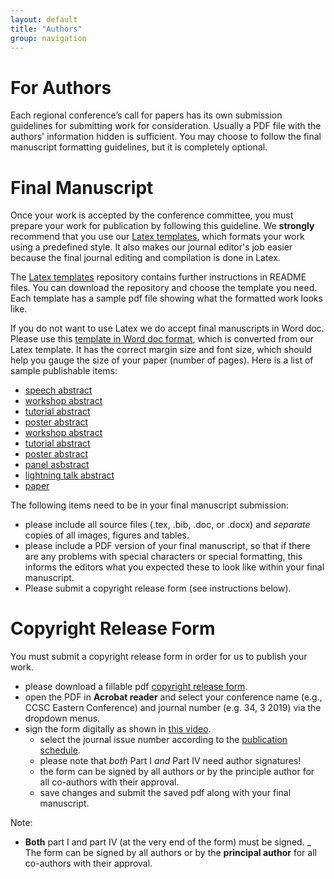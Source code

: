 ```yaml
---
layout: default
title: "Authors"
group: navigation
---
```

# For Authors
Each regional conference’s call for papers has its own submission guidelines
for submitting work for consideration. Usually a PDF file with the authors'
information hidden is sufficient. You may choose to follow the final manuscript
formatting guidelines, but it is completely optional.

# Final Manuscript
Once your work is accepted by the conference committee, you must prepare your
work for publication by following this guideline. We __strongly__ recommend
that you use our
[Latex templates](https://github.com/lubaochuan/ccsc-editor), which formats
your work using a predefined style. It also makes our journal editor's job
easier because the final journal editing and compilation is done in Latex.

The [Latex templates](https://github.com/lubaochuan/ccsc-editor) repository
contains further instructions in README files. You can download the repository
and choose the template you need. Each template has a sample pdf file showing
what the formatted work looks like.

If you do not want to use Latex we do accept final manuscripts in Word doc.
Please use this [template in Word doc format](samples/sample-converted.docx),
which is converted from our Latex template. It has the correct margin size and font size, which should
help you gauge the size of your paper (number of pages). Here is a list of sample publishable items:
- [speech abstract](samples/speech_abstract.pdf)
- [workshop abstract](samples/workshop_abstract.pdf)
- [tutorial abstract](samples/tutorial_abstract.pdf)
- [poster abstract](samples/poster_abstract.pdf)
- [workshop abstract](samples/workshop_abstract.pdf)
- [tutorial abstract](samples/tutorial_abstract.pdf)
- [poster abstract](samples/poster_abstract.pdf)
- [panel asbstract](samples/panel.pdf)
- [lightning talk abstract](samples/lightning_talk.pdf)
- [paper](samples/paper.pdf)

The following items need to be in your final manuscript submission:
- please include all source files (.tex, .bib, .doc, or .docx)
and *separate* copies of all images, figures and tables.
- please include a PDF version of your final manuscript, so that if there are
any problems with special characters or special formatting, this informs the
editors what you expected these to look like within your final manuscript.
- Please submit a copyright release form (see instructions below).

# Copyright Release Form
You must submit a copyright release form in order for us to publish your work.
- please download a fillable pdf
[copyright release form](copyright/CopyrightRelease_generic_fillable.pdf).
- open the PDF in __Acrobat reader__ and select your conference name
(e.g., CCSC Eastern Conference) and journal number (e.g. 34, 3 2019) via the
dropdown menus.
- sign the form digitally as shown in [this video](https://youtu.be/ZZLM9aDT_ak).
  - select the journal issue number according to the
[publication schedule](https://lubaochuan.github.io/ccsc-editor).
  - please note that *both* Part I *and* Part IV need author signatures!
  - the form can be signed by all authors or by the principle author for all
  co-authors with their approval.
  - save changes and submit the saved pdf along with your final manuscript.

Note:
- __Both__ part I and part IV (at the very end of the form) must be signed.
_ The form can be signed by all authors or by the __principal author__ for all
co-authors with their approval.
